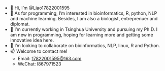 - 👋 Hi, I’m @Liao17822001595
- 👀 As for programming, I’m interested in bioinformatics, R, python, NLP and machine learning. Besides, I am also a biologist, entreprenuer and diplomat.
- 🌱 I’m currently working in Tsinghua University and pursuing my Ph.D. I am new in programming, hoping for learning more and getting some innovative idea here.
- 💞️ I’m looking to collaborate on bioinformatics, NLP, linux, R and Python. 
- 📫 Welcome to contact me! 
  - Email: 17822001595@163.com  
  - WeChat: l867971523

<!---
Liao17822001595/Liao17822001595 is a ✨ special ✨ repository because its `README.md` (this file) appears on your GitHub profile.
You can click the Preview link to take a look at your changes.
--->
